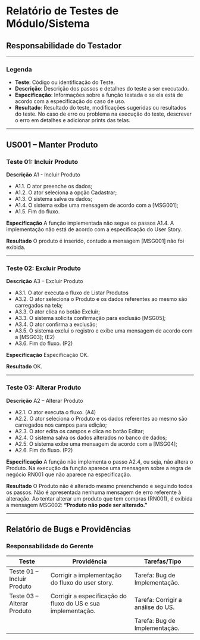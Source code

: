 # Relatório de Testes de Módulo/Sistema

## Responsabilidade do Testador

---

### Legenda

- **Teste**: Código ou identificação do Teste.
- **Descrição**: Descrição dos passos e detalhes do teste a ser executado.
- **Especificação**: Informações sobre a função testada e se ela está de acordo com a especificação do caso de uso.
- **Resultado**: Resultado do teste, modificações sugeridas ou resultados do teste. No caso de erro ou problema na execução do teste, descrever o erro em detalhes e adicionar prints das telas.

---

## US001 – Manter Produto

### Teste 01: Incluir Produto

**Descrição**
A1 - Incluir Produto
- A1.1. O ator preenche os dados;
- A1.2. O ator seleciona a opção Cadastrar;
- A1.3. O sistema salva os dados;
- A1.4. O sistema exibe uma mensagem de acordo com a [MSG001];
- A1.5. Fim do fluxo.

**Especificação**
A função implementada não segue os passos A1.4.
A implementação não está de acordo com a especificação do User Story.

**Resultado**
O produto é inserido, contudo a mensagem [MSG001] não foi exibida.

---

### Teste 02: Excluir Produto

**Descrição**
A3 – Excluir Produto
- A3.1. O ator executa o fluxo de Listar Produtos
- A3.2. O ator seleciona o Produto e os dados referentes ao mesmo são carregados na tela;
- A3.3. O ator clica no botão Excluir;
- A3.3. O sistema solicita confirmação para exclusão [MSG05];
- A3.4. O ator confirma a exclusão;
- A3.5. O sistema exclui o registro e exibe uma mensagem de acordo com a [MSG03]; (E2)
- A3.6. Fim do fluxo. (P2)

**Especificação**
Especificação OK.

**Resultado**
OK.

---

### Teste 03: Alterar Produto

**Descrição**
A2 – Alterar Produto
- A2.1. O ator executa o fluxo. (A4)
- A2.2. O ator seleciona o Produto e os dados referentes ao mesmo são carregados nos campos para edição;
- A2.3. O ator edita os campos e clica no botão Editar;
- A2.4. O sistema salva os dados alterados no banco de dados;
- A2.5. O sistema exibe uma mensagem de acordo com a [MSG04];
- A2.6. Fim do fluxo. (P2)

**Especificação**
A função não implementa o passo A2.4, ou seja, não altera o Produto.
Na execução da função aparece uma mensagem sobre a regra de negócio RN001 que não aparece na especificação.

**Resultado**
O Produto não é alterado mesmo preenchendo e seguindo todos os passos.
Não é apresentada nenhuma mensagem de erro referente à alteração.
Ao tentar alterar um produto que tem compras (RN001), é exibida a mensagem MSG002:
**“Produto não pode ser alterado.”**

---

## Relatório de Bugs e Providências

### Responsabilidade do Gerente

| Teste                      | Providência                                                                 | Tarefas/Tipo                          |
|---------------------------|-----------------------------------------------------------------------------|---------------------------------------|
| Teste 01 – Incluir Produto | Corrigir a implementação do fluxo do user story.                            | Tarefa: Bug de Implementação.         |
| Teste 03 – Alterar Produto | Corrigir a especificação do fluxo do US e sua implementação.               | Tarefa: Corrigir a análise do US.     |
|                           |                                                                             | Tarefa: Bug de Implementação.         |
